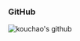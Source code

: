 ### GitHub
![kouchao's github](https://github-readme-stats.vercel.app/api?username=kouchao&show_icons=true&title_color=FF4C3B&icon_color=FFD034&text_color=333333&bg_color=ffffff)
